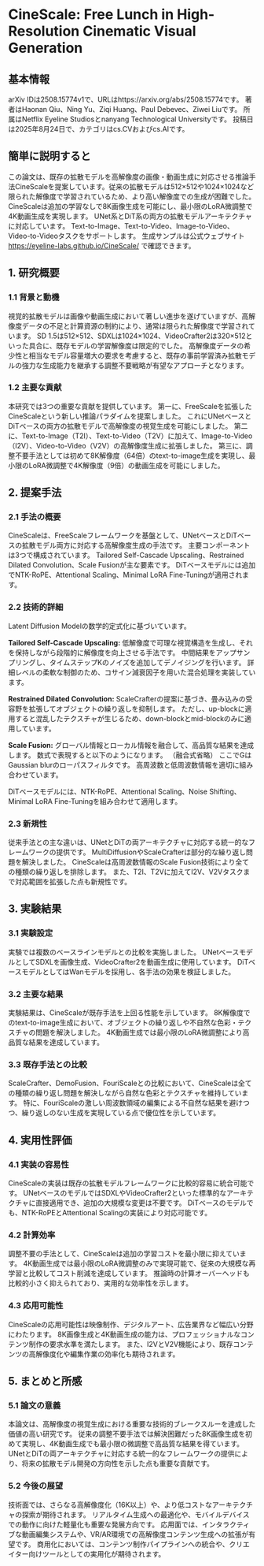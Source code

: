 # CineScale: Free Lunch in High-Resolution Cinematic Visual Generation

## 基本情報
arXiv IDは2508.15774v1で、URLはhttps://arxiv.org/abs/2508.15774です。
著者はHaonan Qiu、Ning Yu、Ziqi Huang、Paul Debevec、Ziwei Liuです。
所属はNetflix Eyeline Studiosとnanyang Technological Universityです。
投稿日は2025年8月24日で、カテゴリはcs.CVおよびcs.AIです。

## 簡単に説明すると
この論文は、既存の拡散モデルを高解像度の画像・動画生成に対応させる推論手法CineScaleを提案しています。従来の拡散モデルは512×512や1024×1024など限られた解像度で学習されているため、より高い解像度での生成が困難でした。
CineScaleは追加の学習なしで8K画像生成を可能にし、最小限のLoRA微調整で4K動画生成を実現します。
UNet系とDiT系の両方の拡散モデルアーキテクチャに対応しています。
Text-to-Image、Text-to-Video、Image-to-Video、Video-to-Videoタスクをサポートします。
生成サンプルは公式ウェブサイト https://eyeline-labs.github.io/CineScale/ で確認できます。

## 1. 研究概要
### 1.1 背景と動機
視覚的拡散モデルは画像や動画生成において著しい進歩を遂げていますが、高解像度データの不足と計算資源の制約により、通常は限られた解像度で学習されています。
SD 1.5は512×512、SDXLは1024×1024、VideoCrafter2は320×512といった具合に、既存モデルの学習解像度は限定的でした。
高解像度データの希少性と相当なモデル容量増大の要求を考慮すると、既存の事前学習済み拡散モデルの強力な生成能力を継承する調整不要戦略が有望なアプローチとなります。

### 1.2 主要な貢献
本研究では3つの重要な貢献を提供しています。
第一に、FreeScaleを拡張したCineScaleという新しい推論パラダイムを提案しました。
これにUNetベースとDiTベースの両方の拡散モデルで高解像度の視覚生成を可能にしました。
第二に、Text-to-Image（T2I）、Text-to-Video（T2V）に加えて、Image-to-Video（I2V）、Video-to-Video（V2V）の高解像度生成に拡張しました。
第三に、調整不要手法としては初めて8K解像度（64倍）のtext-to-image生成を実現し、最小限のLoRA微調整で4K解像度（9倍）の動画生成を可能にしました。

## 2. 提案手法
### 2.1 手法の概要
CineScaleは、FreeScaleフレームワークを基盤として、UNetベースとDiTベースの拡散モデル両方に対応する高解像度生成の手法です。
主要コンポーネントは3つで構成されています。
Tailored Self-Cascade Upscaling、Restrained Dilated Convolution、Scale Fusionが主な要素です。
DiTベースモデルには追加でNTK-RoPE、Attentional Scaling、Minimal LoRA Fine-Tuningが適用されます。

### 2.2 技術的詳細
Latent Diffusion Modelの数学的定式化に基づいています。

**Tailored Self-Cascade Upscaling:**
低解像度で可理な視覚構造を生成し、それを保持しながら段階的に解像度を向上させる手法です。
中間結果をアップサンプリングし、タイムステップKのノイズを追加してデノイジングを行います。
詳細レベルの柔軟な制御のため、コサイン減衰因子を用いた混合処理を実装しています。

**Restrained Dilated Convolution:**
ScaleCrafterの提案に基づき、畳み込みの受容野を拡張してオブジェクトの繰り返しを抑制します。
ただし、up-blockに適用すると混乱したテクスチャが生じるため、down-blockとmid-blockのみに適用しています。

**Scale Fusion:**
グローバル情報とローカル情報を融合して、高品質な結果を達成します。
数式で表現すると以下のようになります。
（融合式省略）
ここでGはGaussian blurのローパスフィルタです。
高周波数と低周波数情報を適切に組み合わせています。

DiTベースモデルには、NTK-RoPE、Attentional Scaling、Noise Shifting、Minimal LoRA Fine-Tuningを組み合わせて適用します。

### 2.3 新規性
従来手法との主な違いは、UNetとDiTの両アーキテクチャに対応する統一的なフレームワークの提供です。
MultiDiffusionやScaleCrafterは部分的な繰り返し問題を解決しました。
CineScaleは高周波数情報のScale Fusion技術により全ての種類の繰り返しを排除します。
また、T2I、T2Vに加えてI2V、V2Vタスクまで対応範囲を拡張した点も新規性です。

## 3. 実験結果
### 3.1 実験設定
実験では複数のベースラインモデルとの比較を実施しました。
UNetベースモデルとしてSDXLを画像生成、VideoCrafter2を動画生成に使用しています。
DiTベースモデルとしてはWanモデルを採用し、各手法の効果を検証しました。

### 3.2 主要な結果
実験結果は、CineScaleが既存手法を上回る性能を示しています。
8K解像度でのtext-to-image生成において、オブジェクトの繰り返しや不自然な色彩・テクスチャの問題を解決しました。
4K動画生成では最小限のLoRA微調整により高品質な結果を達成しています。

### 3.3 既存手法との比較
ScaleCrafter、DemoFusion、FouriScaleとの比較において、CineScaleは全ての種類の繰り返し問題を解決しながら自然な色彩とテクスチャを維持しています。
特に、FouriScaleの激しい周波数領域の編集による不自然な結果を避けつつ、繰り返しのない生成を実現している点で優位性を示しています。

## 4. 実用性評価
### 4.1 実装の容易性
CineScaleの実装は既存の拡散モデルフレームワークに比較的容易に統合可能です。
UNetベースのモデルではSDXLやVideoCrafter2といった標準的なアーキテクチャに直接適用でき、追加の大規模な変更は不要です。
DiTベースのモデルでも、NTK-RoPEとAttentional Scalingの実装により対応可能です。

### 4.2 計算効率
調整不要の手法として、CineScaleは追加の学習コストを最小限に抑えています。
4K動画生成では最小限のLoRA微調整のみで実現可能で、従来の大規模な再学習と比較してコスト削減を達成しています。
推論時の計算オーバーヘッドも比較的小さく抑えられており、実用的な効率性を示します。

### 4.3 応用可能性
CineScaleの応用可能性は映像制作、デジタルアート、広告業界など幅広い分野にわたります。
8K画像生成と4K動画生成の能力は、プロフェッショナルなコンテンツ制作の要求水準を満たします。
また、I2VとV2V機能により、既存コンテンツの高解像度化や編集作業の効率化も期待されます。

## 5. まとめと所感
### 5.1 論文の意義
本論文は、高解像度の視覚生成における重要な技術的ブレークスルーを達成した価値の高い研究です。
従来の調整不要手法では解決困難だった8K画像生成を初めて実現し、4K動画生成でも最小限の微調整で高品質な結果を得ています。
UNetとDiTの両アーキテクチャに対応する統一的なフレームワークの提供により、将来の拡散モデル開発の方向性を示した点も重要な貢献です。

### 5.2 今後の展望
技術面では、さらなる高解像度化（16K以上）や、より低コストなアーキテクチャの探索が期待されます。
リアルタイム生成への最適化や、モバイルデバイスでの動作に向けた軽量化も重要な発展方向です。
応用面では、インタラクティブな動画編集システムや、VR/AR環境での高解像度コンテンツ生成への拡張が有望です。
商用化においては、コンテンツ制作パイプラインへの統合や、クリエイター向けツールとしての実用化が期待されます。
